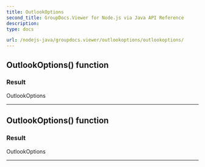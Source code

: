 ```yaml
---
title: OutlookOptions
second_title: GroupDocs.Viewer for Node.js via Java API Reference
description: 
type: docs

url: /nodejs-java/groupdocs.viewer/outlookoptions/outlookoptions/
---
```


## OutlookOptions() function


### Result
OutlookOptions


---


## OutlookOptions() function


### Result
OutlookOptions


---


